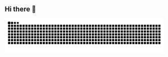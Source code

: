 ## Hi there 👋

<!--
**andreadegirolamo99/andreadegirolamo99** is a ✨ _special_ ✨ repository because its `README.md` (this file) appears on your GitHub profile.

Here are some ideas to get you started:

- 🔭 I’m currently working on ...
- 🌱 I’m currently learning ...
- 👯 I’m looking to collaborate on ...
- 🤔 I’m looking for help with ...
- 💬 Ask me about ...
- 📫 How to reach me: ...
- 😄 Pronouns: ...
- ⚡ Fun fact: ...
-->

<picture>
  <source media="(prefers-color-scheme: dark)" srcset="https://raw.githubusercontent.com/andreadegirolamo99/andreadegirolamo99/output/github-contribution-grid-snake-dark.svg" />
  <source media="(prefers-color-scheme: light)" srcset="https://raw.githubusercontent.com/andreadegirolamo99/andreadegirolamo99/output/github-contribution-grid-snake.svg" />
  <img alt="github-snake" src="https://raw.githubusercontent.com/andreadegirolamo99/andreadegirolamo99/output/github-contribution-grid-snake.svg" />
</picture>
